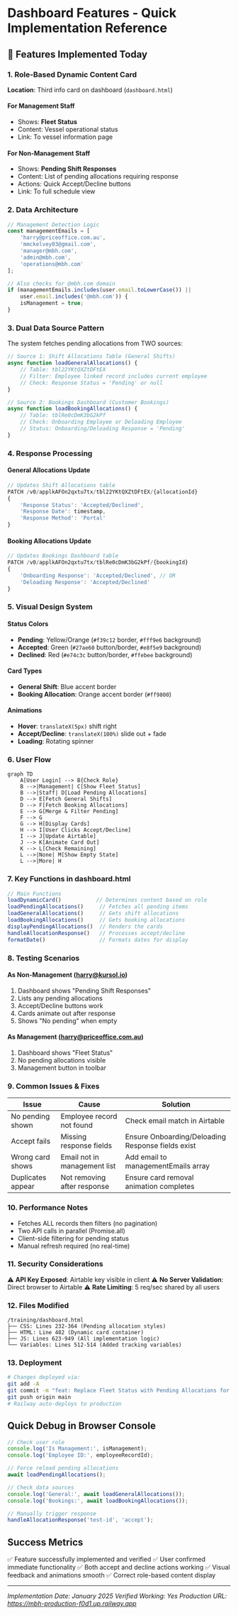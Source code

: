 # Dashboard Features - Quick Implementation Reference

## 🎯 Features Implemented Today

### 1. Role-Based Dynamic Content Card
**Location**: Third info card on dashboard (`dashboard.html`)

#### For Management Staff
- Shows: **Fleet Status**
- Content: Vessel operational status
- Link: To vessel information page

#### For Non-Management Staff  
- Shows: **Pending Shift Responses**
- Content: List of pending allocations requiring response
- Actions: Quick Accept/Decline buttons
- Link: To full schedule view

### 2. Data Architecture

```javascript
// Management Detection Logic
const managementEmails = [
    'harry@priceoffice.com.au',
    'mmckelvey03@gmail.com', 
    'manager@mbh.com',
    'admin@mbh.com',
    'operations@mbh.com'
];

// Also checks for @mbh.com domain
if (managementEmails.includes(user.email.toLowerCase()) || 
    user.email.includes('@mbh.com')) {
    isManagement = true;
}
```

### 3. Dual Data Source Pattern

The system fetches pending allocations from TWO sources:

```javascript
// Source 1: Shift Allocations Table (General Shifts)
async function loadGeneralAllocations() {
    // Table: tbl22YKtQXZtDFtEX
    // Filter: Employee linked record includes current employee
    // Check: Response Status = 'Pending' or null
}

// Source 2: Bookings Dashboard (Customer Bookings)  
async function loadBookingAllocations() {
    // Table: tblRe0cDmK3bG2kPf
    // Check: Onboarding Employee or Deloading Employee
    // Status: Onboarding/Deloading Response = 'Pending'
}
```

### 4. Response Processing

#### General Allocations Update
```javascript
// Updates Shift Allocations table
PATCH /v0/applkAFOn2qxtu7tx/tbl22YKtQXZtDFtEX/{allocationId}
{
    'Response Status': 'Accepted/Declined',
    'Response Date': timestamp,
    'Response Method': 'Portal'
}
```

#### Booking Allocations Update
```javascript
// Updates Bookings Dashboard table
PATCH /v0/applkAFOn2qxtu7tx/tblRe0cDmK3bG2kPf/{bookingId}
{
    'Onboarding Response': 'Accepted/Declined', // OR
    'Deloading Response': 'Accepted/Declined'
}
```

### 5. Visual Design System

#### Status Colors
- **Pending**: Yellow/Orange (`#f39c12` border, `#fff9e6` background)
- **Accepted**: Green (`#27ae60` button/border, `#e8f5e9` background)
- **Declined**: Red (`#e74c3c` button/border, `#ffebee` background)

#### Card Types
- **General Shift**: Blue accent border
- **Booking Allocation**: Orange accent border (`#ff9800`)

#### Animations
- **Hover**: `translateX(5px)` shift right
- **Accept/Decline**: `translateX(100%)` slide out + fade
- **Loading**: Rotating spinner

### 6. User Flow

```mermaid
graph TD
    A[User Login] --> B{Check Role}
    B -->|Management| C[Show Fleet Status]
    B -->|Staff| D[Load Pending Allocations]
    D --> E[Fetch General Shifts]
    D --> F[Fetch Booking Allocations]
    E --> G[Merge & Filter Pending]
    F --> G
    G --> H[Display Cards]
    H --> I[User Clicks Accept/Decline]
    I --> J[Update Airtable]
    J --> K[Animate Card Out]
    K --> L[Check Remaining]
    L -->|None| M[Show Empty State]
    L -->|More| H
```

### 7. Key Functions in dashboard.html

```javascript
// Main Functions
loadDynamicCard()           // Determines content based on role
loadPendingAllocations()     // Fetches all pending items
loadGeneralAllocations()     // Gets shift allocations
loadBookingAllocations()     // Gets booking allocations  
displayPendingAllocations()  // Renders the cards
handleAllocationResponse()   // Processes accept/decline
formatDate()                 // Formats dates for display
```

### 8. Testing Scenarios

#### As Non-Management (harry@kursol.io)
1. Dashboard shows "Pending Shift Responses"
2. Lists any pending allocations
3. Accept/Decline buttons work
4. Cards animate out after response
5. Shows "No pending" when empty

#### As Management (harry@priceoffice.com.au)
1. Dashboard shows "Fleet Status"
2. No pending allocations visible
3. Management button in toolbar

### 9. Common Issues & Fixes

| Issue | Cause | Solution |
|-------|-------|----------|
| No pending shown | Employee record not found | Check email match in Airtable |
| Accept fails | Missing response fields | Ensure Onboarding/Deloading Response fields exist |
| Wrong card shows | Email not in management list | Add email to managementEmails array |
| Duplicates appear | Not removing after response | Ensure card removal animation completes |

### 10. Performance Notes

- Fetches ALL records then filters (no pagination)
- Two API calls in parallel (Promise.all)
- Client-side filtering for pending status
- Manual refresh required (no real-time)

### 11. Security Considerations

⚠️ **API Key Exposed**: Airtable key visible in client
⚠️ **No Server Validation**: Direct browser to Airtable
⚠️ **Rate Limiting**: 5 req/sec shared by all users

### 12. Files Modified

```
/training/dashboard.html
├── CSS: Lines 232-364 (Pending allocation styles)
├── HTML: Line 482 (Dynamic card container)
├── JS: Lines 623-949 (All implementation logic)
└── Variables: Lines 512-514 (Added tracking variables)
```

### 13. Deployment

```bash
# Changes deployed via:
git add -A
git commit -m "feat: Replace Fleet Status with Pending Allocations for non-management staff"
git push origin main
# Railway auto-deploys to production
```

## Quick Debug in Browser Console

```javascript
// Check user role
console.log('Is Management:', isManagement);
console.log('Employee ID:', employeeRecordId);

// Force reload pending allocations
await loadPendingAllocations();

// Check data sources
console.log('General:', await loadGeneralAllocations());
console.log('Bookings:', await loadBookingAllocations());

// Manually trigger response
handleAllocationResponse('test-id', 'accept');
```

## Success Metrics

✅ Feature successfully implemented and verified
✅ User confirmed immediate functionality
✅ Both accept and decline actions working
✅ Visual feedback and animations smooth
✅ Correct role-based content display

---
*Implementation Date: January 2025*
*Verified Working: Yes*
*Production URL: https://mbh-production-f0d1.up.railway.app*
